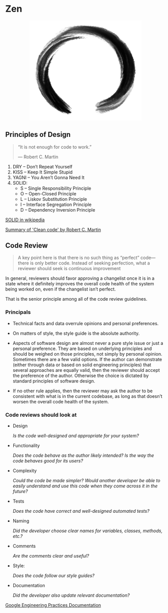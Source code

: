 # Zen

<p align="center">
  <img width="350" src="./enso.png">
</p>

## Principles of Design

> “It is not enough for code to work.”
>
> ― Robert C. Martin

1. DRY – Don’t Repeat Yourself
1. KISS – Keep It Simple Stupid
1. YAGNI – You Aren’t Gonna Need It
1. SOLID:  
    * S – Single Responsibility Principle
    * O – Open-Closed Principle
    * L – Liskov Substitution Principle
    * I – Interface Segregation Principle
    * D – Dependency Inversion Principle

[SOLID in wikipedia](https://en.wikipedia.org/wiki/SOLID)

[Summary of 'Clean code' by Robert C. Martin](https://gist.github.com/wojteklu/73c6914cc446146b8b533c0988cf8d29)

## Code Review

> A key point here is that there is no such thing as “perfect” code—there is only better code.
> Instead of seeking perfection, what a reviewer should seek is continuous improvement

In general, reviewers should favor approving a changelist once it is in a state where 
it definitely improves the overall code health of the system being worked on, 
even if the changelist isn’t perfect.

That is the senior principle among all of the code review guidelines.

### Principals

* Technical facts and data overrule opinions and personal preferences.

* On matters of style, the style guide is the absolute authority. 

* Aspects of software design are almost never a pure style issue or just 
a personal preference. They are based on underlying principles and should be 
weighed on those principles, not simply by personal opinion. 
Sometimes there are a few valid options. If the author can demonstrate 
(either through data or based on solid engineering principles) that several 
approaches are equally valid, then the reviewer should accept the preference of
the author. Otherwise the choice is dictated by standard principles of software 
design.

* If no other rule applies, then the reviewer may ask the author to be 
consistent with what is in the current codebase, as long as that doesn’t worsen 
the overall code health of the system.


### Code reviews should look at

* Design
    
    *Is the code well-designed and appropriate for your system?*

* Functionality
    
    *Does the code behave as the author likely intended? Is the way the code 
    behaves good for its users?*

* Complexity
    
    *Could the code be made simpler? Would another developer be able to easily 
    understand and use this code when they come across it in the future?*

* Tests
    
    *Does the code have correct and well-designed automated tests?*

* Naming

    *Did the developer choose clear names for variables, classes, methods, etc.?*

* Comments

    *Are the comments clear and useful?*

* Style: 
    
    *Does the code follow our style guides?*

* Documentation

    *Did the developer also update relevant documentation?*

[Google Engineering Practices Documentation](https://google.github.io/eng-practices)

